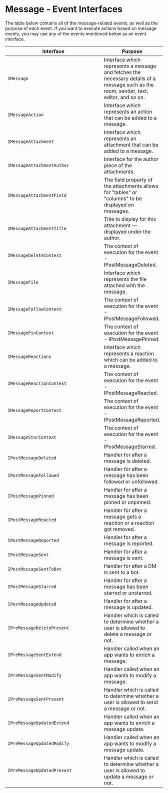 # Message - Event Interfaces

The table below contains all of the message-related events, as well as the purpose of each event. If you want to execute actions based on message events, you may use any of the events mentioned below as an event interface.

<table><thead><tr><th width="313.5">Interface</th><th>Purpose</th></tr></thead><tbody><tr><td><code>IMessage</code></td><td>Interface which represents a message and fetches the necessary details of a message such as the room, sender, text, editor, and so on. </td></tr><tr><td><code>IMessageAction</code></td><td>Interface which represents an action that can be added to a message.</td></tr><tr><td><code>IMessageAttachment</code></td><td>Interface which represents an attachment that can be added to a message.</td></tr><tr><td><code>IMessageAttachmentAuthor</code></td><td>Interface for the author piece of the attachments.</td></tr><tr><td><code>IMessageAttachmentField</code></td><td>The field property of the attachments allows for "tables" or "columns" to be displayed on messages.</td></tr><tr><td><code>IMessageAttachmentTitle</code></td><td>Title to display for this attachment —  displayed under the author.</td></tr><tr><td><code>IMessageDeleteContext</code></td><td>The context of execution for the event - IPostMessageDeleted. </td></tr><tr><td><code>IMessageFile</code></td><td>Interface which represents the file attached with the message. </td></tr><tr><td><code>IMessageFollowContext</code></td><td>The context of execution for the event - IPostMessageFollowed. </td></tr><tr><td><code>IMessagePinContext</code></td><td>The context of execution for the event - IPostMessagePinned. </td></tr><tr><td><code>IMessageReactions</code></td><td>Interface which represents a reaction which can be added to a message.</td></tr><tr><td><code>IMessageReactionContext</code></td><td>The context of execution for the event - IPostMessageReacted. </td></tr><tr><td><code>IMessageReportContext</code></td><td>The context of execution for the event - IPostMessageReported. </td></tr><tr><td><code>IMessageStarContext</code></td><td>The context of execution for the event - IPostMessageStarred. </td></tr><tr><td><code>IPostMessageDeleted</code></td><td>Handler for after a message is deleted.</td></tr><tr><td><code>IPostMessageFollowed</code></td><td>Handler for after a message has been followed or unfollowed. </td></tr><tr><td><code>IPostMessagePinned</code></td><td>Handler for after a message has been pinned or unpinned.</td></tr><tr><td><code>IPostMessageReacted</code></td><td>Handler for after a message gets a reaction or a reaction got removed. </td></tr><tr><td><code>IPostMessageReported</code></td><td>Handler for after a message is reported. </td></tr><tr><td><code>IPostMessageSent</code></td><td>Handler for after a message is sent.</td></tr><tr><td><code>IPostMessageSentToBot</code></td><td>Handler for after a DM is sent to a bot.</td></tr><tr><td><code>IPostMessageStarred</code></td><td>Handler for after a message has been starred or unstarred. </td></tr><tr><td><code>IPostMessageUpdated</code></td><td>Handler for after a message is updated.</td></tr><tr><td><code>IPreMessageDeletePrevent</code></td><td>Handler which is called to determine whether a user is allowed to delete a message or not. </td></tr><tr><td><code>IPreMessageSentExtend</code></td><td>Handler called when an app wants to enrich a message.</td></tr><tr><td><code>IPreMessageSentModify</code></td><td>Handler called when an app wants to modify a message. </td></tr><tr><td><code>IPreMessageSentPrevent</code></td><td>Handler which is called to determine whether a user is allowed to send a message or not.</td></tr><tr><td><code>IPreMessageUpdatedExtend</code></td><td>Handler called when an app wants to enrich a message update.</td></tr><tr><td><code>IPreMessageUpdatedModify</code></td><td>​​Handler called when an app wants to modify a message update. </td></tr><tr><td><code>IPreMessageUpdatedPrevent</code></td><td>Handler which is called to determine whether a user is allowed to update a message or not.</td></tr></tbody></table>

